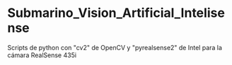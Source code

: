# Submarino_Vision_Artificial_Intelisense
Scripts de python con "cv2" de OpenCV y "pyrealsense2" de Intel para la cámara RealSense 435i

